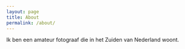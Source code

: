 ```yaml
---
layout: page
title: About
permalink: /about/
---
```




Ik ben een amateur fotograaf die in het Zuiden van Nederland woont.
